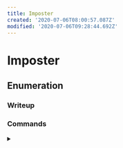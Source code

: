 ```yaml
---
title: Imposter
created: '2020-07-06T08:00:57.087Z'
modified: '2020-07-06T09:28:44.692Z'
---
```


# Imposter
## Enumeration
### Writeup

### Commands
<details>
<summary></summary>

- ``
```

```
</details>
